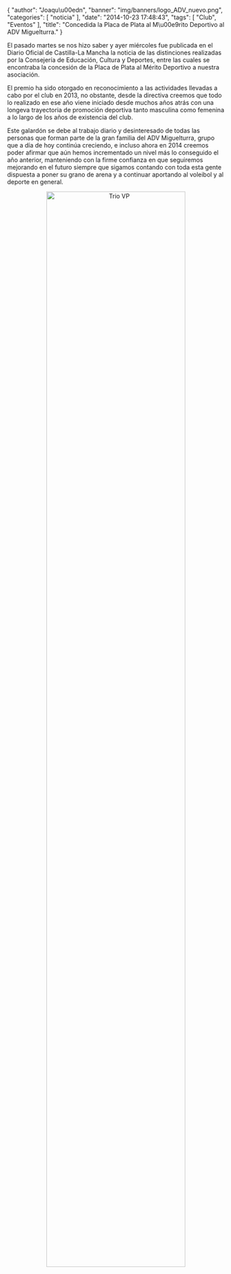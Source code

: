 {
  "author": "Joaqu\u00edn", 
  "banner": "img/banners/logo_ADV_nuevo.png", 
  "categories": [
    "noticia"
  ], 
  "date": "2014-10-23 17:48:43", 
  "tags": [
    "Club", 
    "Eventos"
  ], 
  "title": "Concedida la Placa de Plata al M\u00e9rito Deportivo al ADV Miguelturra."
}

El pasado martes se nos hizo saber y ayer miércoles fue publicada en el Diario Oficial de Castilla-La Mancha la noticia de las distinciones realizadas por la Consejería de Educación, Cultura y Deportes, entre las cuales se encontraba la concesión de la Placa de Plata al Mérito Deportivo a nuestra asociación.

El premio ha sido otorgado en reconocimiento a las actividades llevadas a cabo por el club en 2013, no obstante, desde la directiva creemos que todo lo realizado en ese año viene iniciado desde muchos años atrás con una longeva trayectoria de promoción deportiva tanto masculina como femenina a lo largo de los años de existencia del club.

Este galardón se debe al trabajo diario y desinteresado de todas las personas que forman parte de la gran familia del ADV Miguelturra, grupo que a día de hoy continúa creciendo, e incluso ahora en 2014 creemos poder afirmar que aún hemos incrementado un nivel más lo conseguido el año anterior, manteniendo con la firme confianza en que seguiremos mejorando en el futuro siempre que sigamos contando con toda esta gente dispuesta a poner su grano de arena y a continuar aportando al voleibol y al deporte en general.

<center>
<a target="_new" href="http://www.advmiguelturra.org/img/banners/logo_ADV_nuevo.png"> 
<img alt="Trio VP" width="80%" align="center" src="http://www.advmiguelturra.org/img/banners/logo_ADV_nuevo.png"/> </a> </center>

